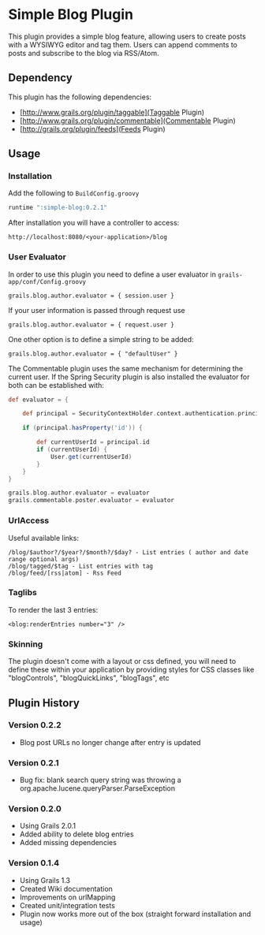 # Simple Blog Plugin

This plugin provides a simple blog feature, allowing users to create posts
with a WYSIWYG editor and tag them. Users can append comments to posts and subscribe to the blog via RSS/Atom.

## Dependency

This plugin has the following dependencies:

* [http://www.grails.org/plugin/taggable](Taggable Plugin)
* [http://www.grails.org/plugin/commentable](Commentable Plugin)
* [http://grails.org/plugin/feeds](Feeds Plugin)

## Usage

### Installation

Add the following to `BuildConfig.groovy`

````groovy
runtime ":simple-blog:0.2.1"
````

After installation you will have a controller to access:

    http://localhost:8080/<your-application>/blog

### User Evaluator

In order to use this plugin you need to define a user evaluator in `grails-app/conf/Config.groovy`

    grails.blog.author.evaluator = { session.user }

If your user information is passed through request use

    grails.blog.author.evaluator = { request.user }

One other option is to define a simple string to be added:

    grails.blog.author.evaluator = { "defaultUser" }

The Commentable plugin uses the same mechanism for determining the current user. If the Spring Security plugin is
also installed the evaluator for both can be established with:

````groovy
def evaluator = {

    def principal = SecurityContextHolder.context.authentication.principal

    if (principal.hasProperty('id')) {

        def currentUserId = principal.id
        if (currentUserId) {
            User.get(currentUserId)
        }
    }
}

grails.blog.author.evaluator = evaluator
grails.commentable.poster.evaluator = evaluator
````

### UrlAccess

Useful available links:

    /blog/$author?/$year?/$month?/$day? - List entries ( author and date range optional args)
    /blog/tagged/$tag - List entries with tag
    /blog/feed/[rss|atom] - Rss Feed

### Taglibs

To render the last 3 entries:

    <blog:renderEntries number="3" />

### Skinning

The plugin doesn't come with a layout or css defined, you will need to define these within your application by providing
styles for CSS classes like "blogControls", "blogQuickLinks", "blogTags", etc

## Plugin History

### Version 0.2.2
* Blog post URLs no longer change after entry is updated

### Version 0.2.1
* Bug fix: blank search query string was throwing a org.apache.lucene.queryParser.ParseException

### Version 0.2.0
* Using Grails 2.0.1
* Added ability to delete blog entries
* Added missing dependencies

### Version 0.1.4
* Using Grails 1.3
* Created Wiki documentation
* Improvements on urlMapping
* Created unit/integration tests
* Plugin now works more out of the box (straight forward installation and usage)

